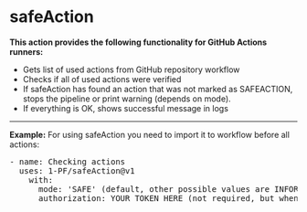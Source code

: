 # safeAction

<b>This action provides the following functionality for GitHub Actions runners:</b>
<ul>
  <li>Gets list of used actions from GitHub repository workflow</li>
  <li>Checks if all of used actions were verified</li>
  <li>If safeAction has found an action that was not marked as SAFEACTION, stops the pipeline or print warning (depends on mode).</li>
  <li>If everything is OK, shows successful message in logs</li>
</ul>
<hr />
<b>Example:</b>
For using safeAction you need to import it to workflow before all actions: <br />
<pre>- name: Checking actions
  uses: 1-PF/safeAction@v1
    with:
      mode: 'SAFE' (default, other possible values are INFORMATION, IGNORE)
      authorization: YOUR_TOKEN_HERE (not required, but when token is not provided SafeAction results are limited)
</pre>
